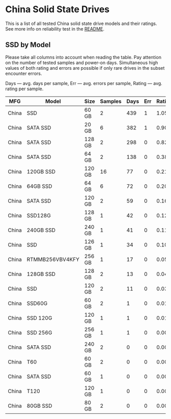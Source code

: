 China Solid State Drives
========================

This is a list of all tested China solid state drive models and their ratings. See
more info on reliability test in the [README](https://github.com/linuxhw/SMART).

SSD by Model
------------

Please take all columns into account when reading the table. Pay attention on the
number of tested samples and power-on days. Simultaneous high values of both rating
and errors are possible if only rare drives in the subset encounter errors.

Days   — avg. days per sample,
Err    — avg. errors per sample,
Rating — avg. rating per sample.

| MFG       | Model              | Size   | Samples | Days  | Err   | Rating |
|-----------|--------------------|--------|---------|-------|-------|--------|
| China     | SSD                | 60 GB  | 2       | 439   | 1     | 1.05   |
| China     | SATA SSD           | 20 GB  | 6       | 382   | 1     | 0.90   |
| China     | SATA SSD           | 128 GB | 2       | 298   | 0     | 0.82   |
| China     | SATA SSD           | 64 GB  | 2       | 138   | 0     | 0.38   |
| China     | 120GB SSD          | 120 GB | 16      | 77    | 0     | 0.21   |
| China     | 64GB SSD           | 64 GB  | 6       | 72    | 0     | 0.20   |
| China     | SATA SSD           | 120 GB | 2       | 59    | 0     | 0.16   |
| China     | SSD128G            | 128 GB | 1       | 42    | 0     | 0.12   |
| China     | 240GB SSD          | 240 GB | 1       | 41    | 0     | 0.11   |
| China     | SSD                | 126 GB | 1       | 34    | 0     | 0.10   |
| China     | RTMMB256VBV4KFY    | 256 GB | 1       | 17    | 0     | 0.05   |
| China     | 128GB SSD          | 128 GB | 2       | 13    | 0     | 0.04   |
| China     | SSD                | 120 GB | 2       | 11    | 0     | 0.03   |
| China     | SSD60G             | 60 GB  | 2       | 1     | 0     | 0.01   |
| China     | SSD 120G           | 120 GB | 1       | 1     | 0     | 0.01   |
| China     | SSD 256G           | 256 GB | 1       | 1     | 0     | 0.00   |
| China     | SATA SSD           | 240 GB | 2       | 0     | 0     | 0.00   |
| China     | T60                | 60 GB  | 2       | 0     | 0     | 0.00   |
| China     | SATA SSD           | 60 GB  | 1       | 0     | 0     | 0.00   |
| China     | T120               | 120 GB | 1       | 0     | 0     | 0.00   |
| China     | 80GB SSD           | 80 GB  | 2       | 0     | 0     | 0.00   |
